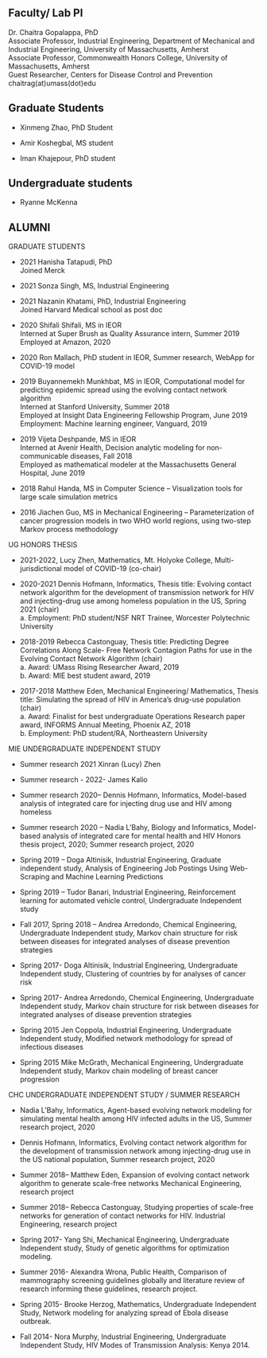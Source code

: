 
## Faculty/ Lab PI

Dr. Chaitra Gopalappa, PhD   
     Associate Professor, Industrial Engineering, Department of Mechanical and Industrial Engineering, University of Massachusetts, Amherst  
     Associate Professor, Commonwealth Honors College, University of Massachusetts, Amherst   
     Guest Researcher, Centers for Disease Control and Prevention  
     chaitrag(at)umass(dot)edu  

## Graduate Students
* Xinmeng Zhao,  PhD Student

* Amir Koshegbal, MS student

* Iman Khajepour, PhD student

## Undergraduate students
* Ryanne McKenna

## ALUMNI

GRADUATE STUDENTS

*   2021 Hanisha Tatapudi, PhD   
     Joined Merck    
*   2021 Sonza Singh,  MS, Industrial Engineering

*   2021 Nazanin Khatami, PhD, Industrial Engineering   
       Joined Harvard Medical school as post doc
       
*   2020 Shifali Shifali, MS in IEOR   
        Interned at Super Brush as Quality Assurance intern, Summer 2019  
        Employed at Amazon, 2020  
         
*   2020 Ron Mallach, PhD student in IEOR, Summer research, WebApp for COVID-19 model  

*   2019 Buyannemekh Munkhbat, MS in IEOR, Computational model for predicting epidemic spread using the evolving contact network algorithm  
        Interned at Stanford University, Summer 2018  
        Employed at Insight Data Engineering Fellowship Program, June 2019  
        Employment: Machine learning engineer, Vanguard, 2019  

*   2019 Vijeta Deshpande, MS in IEOR  
        Interned at Avenir Health, Decision analytic modeling for non-communicable diseases, Fall 2018  
        Employed as mathematical modeler at the Massachusetts General Hospital, June 2019  

*   2018 Rahul Handa, MS in Computer Science – Visualization tools for large scale simulation metrics

*   2016 Jiachen Guo, MS in Mechanical Engineering – Parameterization of cancer progression models in two WHO world regions, using two-step Markov process methodology

UG HONORS THESIS
* 2021-2022, Lucy Zhen, Mathematics, Mt. Holyoke College, Multi-jurisdictional model of COVID-19 (co-chair)

* 2020-2021 Dennis Hofmann, Informatics, 
Thesis title: Evolving contact network algorithm for the development of transmission network for HIV and injecting-drug use among homeless population in the US, Spring 2021 (chair)  
 a.	Employment: PhD student/NSF NRT Trainee, Worcester Polytechnic University   

* 2018-2019 Rebecca Castonguay, Thesis title: Predicting Degree Correlations Along Scale- Free Network Contagion Paths for use in the Evolving Contact Network Algorithm (chair)  
  a.	Award: UMass Rising Researcher Award, 2019  
  b.	Award: MIE best student award, 2019  

* 2017-2018 Matthew Eden, Mechanical Engineering/ Mathematics, Thesis title: Simulating the spread of HIV in America’s drug-use  population (chair)  
  a.	Award: Finalist for best undergraduate Operations Research paper award, INFORMS Annual Meeting, Phoenix AZ, 2018  
  b.	Employment: PhD student/RA, Northeastern University  



MIE UNDERGRADUATE INDEPENDENT STUDY

*    Summer research 2021 Xinran (Lucy) Zhen

*    Summer research - 2022- James Kalio
*    Summer research 2020– Dennis Hofmann, Informatics, Model-based analysis of integrated care for injecting drug use and HIV among homeless
     
*    Summer research 2020 – Nadia L’Bahy, Biology and Informatics, Model-based analysis of integrated care for mental health and HIV Honors thesis project, 2020; Summer research project, 2020
     
*    Spring 2019 – Doga Altinisik, Industrial Engineering, Graduate independent study, Analysis of Engineering Job Postings Using Web-Scraping and Machine Learning Predictions

*    Spring 2019 – Tudor Banari, Industrial Engineering, Reinforcement learning for automated vehicle control, Undergraduate Independent study

*    Fall 2017, Spring 2018 – Andrea Arredondo, Chemical Engineering, Undergraduate Independent study, Markov chain structure for risk between diseases for integrated analyses of disease prevention strategies

*    Spring 2017- Doga Altinisik, Industrial Engineering, Undergraduate Independent study, Clustering of countries by for analyses of cancer risk

*    Spring 2017- Andrea Arredondo, Chemical Engineering, Undergraduate Independent study, Markov chain structure for risk between diseases for integrated analyses of disease prevention strategies

*    Spring 2015   Jen Coppola, Industrial Engineering, Undergraduate Independent study, Modified network methodology for spread of infectious diseases

 *   Spring 2015  Mike McGrath, Mechanical Engineering, Undergraduate Independent study, Markov chain modeling of breast cancer progression

CHC UNDERGRADUATE INDEPENDENT STUDY / SUMMER RESEARCH

*    Nadia L’Bahy, Informatics, Agent-based evolving network modeling for simulating mental health among HIV infected adults in the US, Summer research project, 2020

*    Dennis Hofmann, Informatics, Evolving contact network algorithm for the development of transmission network among injecting-drug use in the US  national population, Summer research project, 2020

*   Summer 2018– Matthew Eden, Expansion of evolving contact network algorithm to generate scale-free networks Mechanical Engineering, research project

*    Summer 2018– Rebecca Castonguay, Studying properties of scale-free networks for generation of contact networks for HIV.  Industrial Engineering, research project

*    Spring 2017- Yang Shi, Mechanical Engineering, Undergraduate Independent study, Study of genetic algorithms for optimization modeling.

*    Summer 2016- Alexandra Wrona, Public Health, Comparison of mammography screening guidelines globally and literature review of research informing these guidelines, research project.

*    Spring 2015-  Brooke Herzog, Mathematics, Undergraduate Independent Study, Network modeling for analyzing spread of Ebola disease outbreak.

*    Fall 2014-  Nora Murphy, Industrial Engineering, Undergraduate Independent Study, HIV Modes of Transmission Analysis: Kenya 2014.

 
